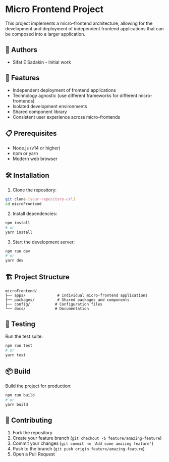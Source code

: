 # Micro Frontend Project

This project implements a micro-frontend architecture, allowing for the development and deployment of independent frontend applications that can be composed into a larger application.

## 👥 Authors

- Sifat E Sadakin - Initial work

## 🚀 Features

- Independent deployment of frontend applications
- Technology agnostic (use different frameworks for different micro-frontends)
- Isolated development environments
- Shared component library
- Consistent user experience across micro-frontends

## 📋 Prerequisites

- Node.js (v14 or higher)
- npm or yarn
- Modern web browser

## 🛠️ Installation

1. Clone the repository:

```bash
git clone [your-repository-url]
cd microFrontend
```

2. Install dependencies:

```bash
npm install
# or
yarn install
```

3. Start the development server:

```bash
npm run dev
# or
yarn dev
```

## 🏗️ Project Structure

```
microFrontend/
├── apps/              # Individual micro-frontend applications
├── packages/          # Shared packages and components
├── config/           # Configuration files
└── docs/             # Documentation
```

## 🧪 Testing

Run the test suite:

```bash
npm run test
# or
yarn test
```

## 📦 Build

Build the project for production:

```bash
npm run build
# or
yarn build
```

## 🤝 Contributing

1. Fork the repository
2. Create your feature branch (`git checkout -b feature/amazing-feature`)
3. Commit your changes (`git commit -m 'Add some amazing feature'`)
4. Push to the branch (`git push origin feature/amazing-feature`)
5. Open a Pull Request




